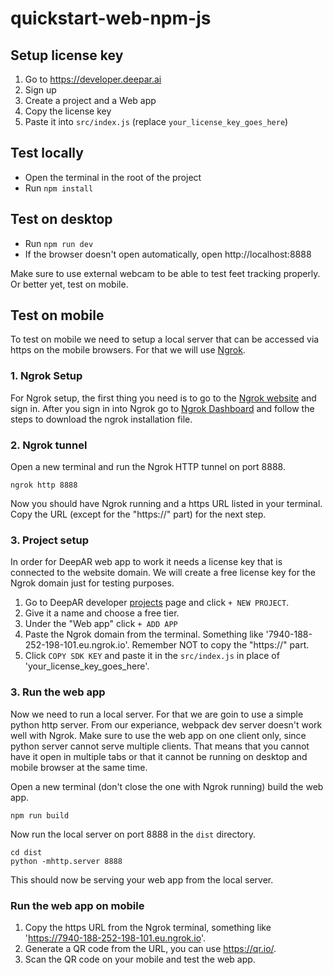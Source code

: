 # quickstart-web-npm-js

## Setup license key
1. Go to https://developer.deepar.ai
2. Sign up
3. Create a project and a Web app
4. Copy the license key
5. Paste it into `src/index.js` (replace `your_license_key_goes_here`)

## Test locally
- Open the terminal in the root of the project
- Run `npm install`

## Test on desktop
- Run `npm run dev`
- If the browser doesn't open automatically, open http://localhost:8888

Make sure to use external webcam to be able to test feet tracking properly.
Or better yet, test on mobile.

## Test on mobile
To test on mobile we need to setup a local server that can be accessed via https on the mobile browsers.
For that we will use [Ngrok](https://ngrok.com/).

### 1. Ngrok Setup
For Ngrok setup, the first thing you need is to go to the [Ngrok website](https://ngrok.com/)
and sign in. After you sign in into Ngrok go to [Ngrok Dashboard](https://dashboard.ngrok.com/login) and 
follow the steps to download the ngrok installation file.

### 2. Ngrok tunnel
Open a new terminal and run the Ngrok HTTP tunnel on port 8888.
```shell
ngrok http 8888
```
Now you should have Ngrok running and a https URL listed in your terminal.
Copy the URL (except for the "https://" part) for the next step.

### 3. Project setup
In order for DeepAR web app to work it needs a license key that is connected to the website domain.
We will create a free license key for the Ngrok domain just for testing purposes.

1. Go to DeepAR developer [projects](https://developer.deepar.ai/projects) page and click `+ NEW PROJECT`.
2. Give it a name and choose a free tier.
3. Under the "Web app" click `+ ADD APP`
4. Paste the Ngrok domain from the terminal. Something like '7940-188-252-198-101.eu.ngrok.io'. Remember NOT to copy the "https://" part.
5. Click `COPY SDK KEY` and paste it in the `src/index.js` in place of 'your_license_key_goes_here'.

### 3. Run the web app
Now we need to run a local server. For that we are goin to use a simple python http server.
From our experiance, webpack dev server doesn't work well with Ngrok.
Make sure to use the web app on one client only, since python server cannot serve multiple clients.
That means that you cannot have it open in multiple tabs or that it cannot be running on desktop and mobile browser at the same time.

Open a new terminal (don't close the one with Ngrok running) build the web app.
```shell
npm run build
```

Now run the local server on port 8888 in the `dist` directory.
```shell
cd dist
python -mhttp.server 8888 
```
This should now be serving your web app from the local server.

### Run the web app on mobile

1. Copy the https URL from the Ngrok terminal, something like 'https://7940-188-252-198-101.eu.ngrok.io'.
2. Generate a QR code from the URL, you can use https://qr.io/.
3. Scan the QR code on your mobile and test the web app.